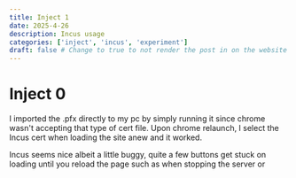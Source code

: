 ```yaml
---
title: Inject 1
date: 2025-4-26
description: Incus usage
categories: ['inject', 'incus', 'experiment']
draft: false # Change to true to not render the post in on the website
---
```


# Inject 0
I imported the .pfx directly to my pc by simply running it since chrome wasn't accepting that type of cert file.
Upon chrome relaunch, I select the Incus cert when loading the site anew and it worked.


Incus seems nice albeit a little buggy, quite a few buttons get stuck on loading until you reload the page such as when stopping the server or 